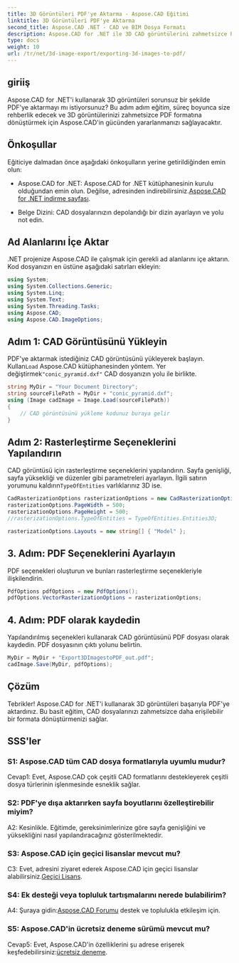 ```yaml
---
title: 3D Görüntüleri PDF'ye Aktarma - Aspose.CAD Eğitimi
linktitle: 3D Görüntüleri PDF'ye Aktarma
second_title: Aspose.CAD .NET - CAD ve BIM Dosya Formatı
description: Aspose.CAD for .NET ile 3D CAD görüntülerini zahmetsizce PDF'ye dönüştürün. Kusursuz PDF dışa aktarımı için adım adım eğitimimizi izleyin.
type: docs
weight: 10
url: /tr/net/3d-image-export/exporting-3d-images-to-pdf/
---
```

## giriiş

Aspose.CAD for .NET'i kullanarak 3D görüntüleri sorunsuz bir şekilde PDF'ye aktarmayı mı istiyorsunuz? Bu adım adım eğitim, süreç boyunca size rehberlik edecek ve 3D görüntülerinizi zahmetsizce PDF formatına dönüştürmek için Aspose.CAD'in gücünden yararlanmanızı sağlayacaktır.

## Önkoşullar

Eğiticiye dalmadan önce aşağıdaki önkoşulların yerine getirildiğinden emin olun:

-  Aspose.CAD for .NET: Aspose.CAD for .NET kütüphanesinin kurulu olduğundan emin olun. Değilse, adresinden indirebilirsiniz.[Aspose.CAD for .NET indirme sayfası](https://releases.aspose.com/cad/net/).

- Belge Dizini: CAD dosyalarınızın depolandığı bir dizin ayarlayın ve yolu not edin.

## Ad Alanlarını İçe Aktar

.NET projenize Aspose.CAD ile çalışmak için gerekli ad alanlarını içe aktarın. Kod dosyanızın en üstüne aşağıdaki satırları ekleyin:

```csharp
using System;
using System.Collections.Generic;
using System.Linq;
using System.Text;
using System.Threading.Tasks;
using Aspose.CAD;
using Aspose.CAD.ImageOptions;
```

## Adım 1: CAD Görüntüsünü Yükleyin

 PDF'ye aktarmak istediğiniz CAD görüntüsünü yükleyerek başlayın. Kullan`Load` Aspose.CAD kütüphanesinden yöntem. Yer değiştirmek`"conic_pyramid.dxf"` CAD dosyanızın yolu ile birlikte.

```csharp
string MyDir = "Your Document Directory";
string sourceFilePath = MyDir + "conic_pyramid.dxf";
using (Image cadImage = Image.Load(sourceFilePath))
{
    // CAD görüntüsünü yükleme kodunuz buraya gelir
}
```

## Adım 2: Rasterleştirme Seçeneklerini Yapılandırın

 CAD görüntüsü için rasterleştirme seçeneklerini yapılandırın. Sayfa genişliği, sayfa yüksekliği ve düzenler gibi parametreleri ayarlayın. İlgili satırın yorumunu kaldırın`TypeOfEntities` varlıklarınız 3D ise.

```csharp
CadRasterizationOptions rasterizationOptions = new CadRasterizationOptions();
rasterizationOptions.PageWidth = 500;
rasterizationOptions.PageHeight = 500;
//rasterizationOptions.TypeOfEntities = TypeOfEntities.Entities3D;

rasterizationOptions.Layouts = new string[] { "Model" };
```

## 3. Adım: PDF Seçeneklerini Ayarlayın

PDF seçenekleri oluşturun ve bunları rasterleştirme seçenekleriyle ilişkilendirin.

```csharp
PdfOptions pdfOptions = new PdfOptions();
pdfOptions.VectorRasterizationOptions = rasterizationOptions;
```

## 4. Adım: PDF olarak kaydedin

Yapılandırılmış seçenekleri kullanarak CAD görüntüsünü PDF dosyası olarak kaydedin. PDF dosyasının çıktı yolunu belirtin.

```csharp
MyDir = MyDir + "Export3DImagestoPDF_out.pdf";
cadImage.Save(MyDir, pdfOptions);
```

## Çözüm

Tebrikler! Aspose.CAD for .NET'i kullanarak 3D görüntüleri başarıyla PDF'ye aktardınız. Bu basit eğitim, CAD dosyalarınızı zahmetsizce daha erişilebilir bir formata dönüştürmenizi sağlar.

## SSS'ler

### S1: Aspose.CAD tüm CAD dosya formatlarıyla uyumlu mudur?

Cevap1: Evet, Aspose.CAD çok çeşitli CAD formatlarını destekleyerek çeşitli dosya türlerinin işlenmesinde esneklik sağlar.

### S2: PDF'ye dışa aktarırken sayfa boyutlarını özelleştirebilir miyim?

A2: Kesinlikle. Eğitimde, gereksinimlerinize göre sayfa genişliğini ve yüksekliğini nasıl yapılandıracağınız gösterilmektedir.

### S3: Aspose.CAD için geçici lisanslar mevcut mu?

C3: Evet, adresini ziyaret ederek Aspose.CAD için geçici lisanslar alabilirsiniz.[Geçici Lisans](https://purchase.aspose.com/temporary-license/).

### S4: Ek desteği veya topluluk tartışmalarını nerede bulabilirim?

 A4: Şuraya gidin:[Aspose.CAD Forumu](https://forum.aspose.com/c/cad/19) destek ve toplulukla etkileşim için.

### S5: Aspose.CAD'in ücretsiz deneme sürümü mevcut mu?

 Cevap5: Evet, Aspose.CAD'in özelliklerini şu adrese erişerek keşfedebilirsiniz:[ücretsiz deneme](https://releases.aspose.com/).